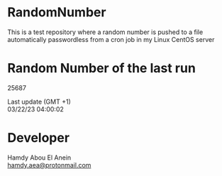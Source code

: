 # RandomNumber    
This is a test repository where a random number is pushed to a file automatically passwordless from a cron job in my Linux CentOS server    
# Random Number of the last run   
25687
      
Last update (GMT +1)    
03/22/23 04:00:02
# Developer    
Hamdy Abou El Anein   
hamdy.aea@protonmail.com
